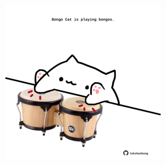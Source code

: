<!-- built at 30/09/2024, 21:00:42 UTC -->
<p align="center">
  <img width="500" height="500" src="./ReadmeImage.svg">
</p>
